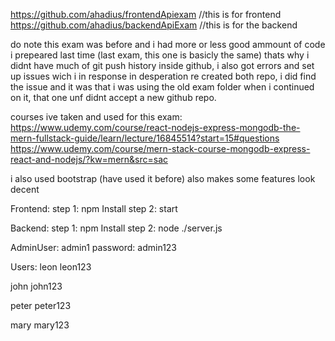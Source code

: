 https://github.com/ahadius/frontendApiexam //this is for frontend
https://github.com/ahadius/backendApiExam //this is for the backend

do note this exam was before and i had more or less good ammount of code i prepeared last time (last exam, this one is basicly the same)
thats why i didnt have much of git push history inside github, i also got errors and set up issues wich i in response in desperation re created both repo, i did find the issue and it was that i was using the old exam folder when i continued on it, that one unf didnt accept a new github repo.

courses ive taken and used for this exam:
https://www.udemy.com/course/react-nodejs-express-mongodb-the-mern-fullstack-guide/learn/lecture/16845514?start=15#questions
https://www.udemy.com/course/mern-stack-course-mongodb-express-react-and-nodejs/?kw=mern&src=sac

i also used bootstrap (have used it before) also makes some features look decent

Frontend:
step 1: npm Install
step 2: start

Backend:
step 1: npm Install
step 2: node ./server.js

AdminUser: admin1
password: admin123

Users:
leon
leon123

john
john123

peter
peter123

mary
mary123
